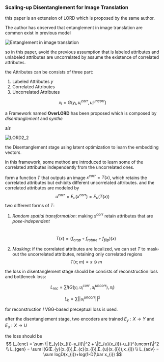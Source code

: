 ### Scaling-up Disentanglement for Image Translation



this paper is an extension of LORD which is proposed by the same author.

The author has observed that entanglement in image translation are common exist in previous model

 ![Entanglement in image translation](/home/yons/PycharmProjects/ethan-vae/docs/pic/LORD2_1.png)



so in this paper, avoid the previous assumption that is labeled attributes and unlabeled attributes are uncorrelated by assume the existence of correlated attributes.



the Attributes can be consists of three part:

1. Labeled Attributes $y$
2. Correlated Attributes 
3. Uncorrelated Attributes

$$
x_{i} = G(y_{i}, u_{i}^{corr},u_{i}^{uncorr})
$$

a Framework named **OverLORD** has been proposed which is composed by *disentanglement* and s*ynthe*

*sis*



![LORD2_2](/home/yons/PycharmProjects/ethan-vae/docs/pic/LORD2_2.png)



the Disentanglement stage using latent optimization to learn the embedding vectors.



in this framework, some method are introduced to learn some of the correlated attributes independently from the uncorrelated ones.

form a function $T$  that outputs an image $x^{corr} = T(x)$, which retains the correlated attributes but exhibits different uncorrelated attributes. and the correlated attributes are modeled by 
$$
u^{corr} = E_{c}(x^{corr}) = E_{c}(T(x))
$$
two different forms of $T$:

1. *Random spatial transformation*: making $x^{corr}$ retain attributes that are *pose-independent*

   ​	
   $$
   T(x) = (f_{crop} \circ f_{rotate} \circ f_{flip})(x)
   $$



2. *Masking*: if the correlated attributes are localized, we can set $T$ to mask-out the uncorrelated attributes, retaining only correlated regions
   $$
   T(x;m) = x\odot m
   $$



the loss in disentanglement stage should be consists of reconstruction loss and bottleneck loss:


$$
L_{rec} = \sum l(G(y_{i},u_{i}^{corr},u_{i}^{uncorr}),x_{i})
$$

$$
L_{b} = \sum ||u_{i}^{uncorr}||^2
$$



for reconstruction $l$ VGG-based preceptual loss is used.



after the disentanglement stage, two encoders are trained $E_{y}: X \rightarrow Y$ and $E_{u}: X \rightarrow U$



the loss should be 
$$
L_{enc} = \sum \| E_{y}(x_{i})-y_{i}\|^2 + \|E_{u}(x_{i})-u_{i}^{uncorr}\|^2 \\ 
L_{gen} = \sum l(G(E_{y}(x_{i}),E_{c}(x_{i}),E_{u}(x_{i})),x_{i}) \\
L_{adv} = \sum logD(x_{i})+log(1-D(\bar x_{i})
$$


















